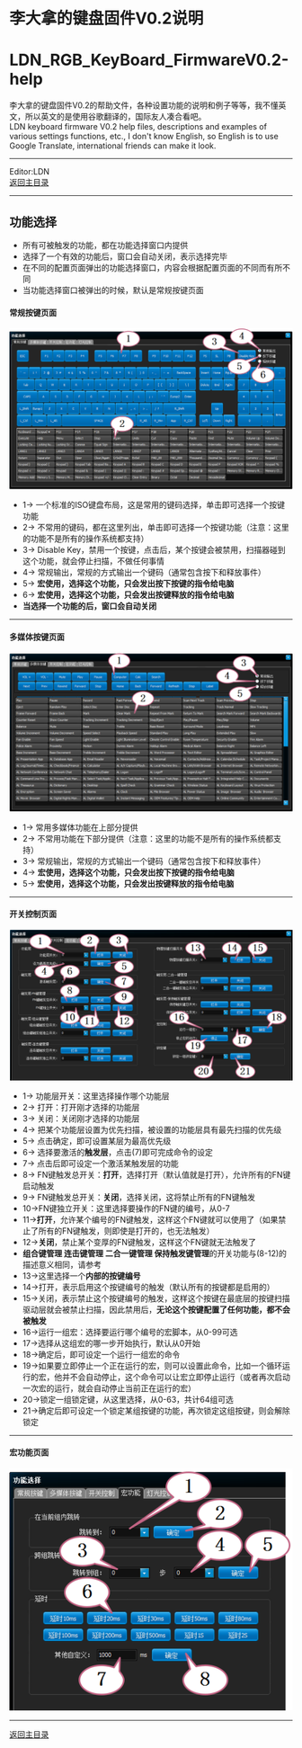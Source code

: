 ﻿李大拿的键盘固件V0.2说明
=====================
LDN_RGB_KeyBoard_FirmwareV0.2-help
=====================
李大拿的键盘固件V0.2的帮助文件，各种设置功能的说明和例子等等，我不懂英文，所以英文的是使用谷歌翻译的，国际友人凑合看吧。<br>
LDN keyboard firmware V0.2 help files, descriptions and examples of various settings functions, etc., I don't know English, so English is to use Google Translate, international friends can make it look.
****
Editor:LDN<br>
[返回主目录](https://github.com/lswhome/LDN_RGB_KeyBoard_FirmwareV0.2-help "点击返回")
****
## 功能选择
   * 所有可被触发的功能，都在功能选择窗口内提供
   * 选择了一个有效的功能后，窗口会自动关闭，表示选择完毕
   * 在不同的配置页面弹出的功能选择窗口，内容会根据配置页面的不同而有所不同
   * 当功能选择窗口被弹出的时候，默认是常规按键页面
#### 常规按键页面
![](FuncSelect_NormalKey.png)
   * 1-> 一个标准的ISO键盘布局，这是常用的键码选择，单击即可选择一个按键功能
   * 2-> 不常用的键码，都在这里列出，单击即可选择一个按键功能（注意：这里的功能不是所有的操作系统都支持）
   * 3-> Disable Key，禁用一个按键，点击后，某个按键会被禁用，扫描器碰到这个功能，就会停止扫描，不做任何事情
   * 4-> 常规输出，常规的方式输出一个键码（通常包含按下和释放事件）
   * 5-> **宏使用，选择这个功能，只会发出按下按键的指令给电脑**
   * 6-> **宏使用，选择这个功能，只会发出按键释放的指令给电脑**
   * **当选择一个功能的后，窗口会自动关闭**
----
#### 多媒体按键页面
![](FuncSelect_MediaKey.png)
   * 1-> 常用多媒体功能在上部分提供
   * 2-> 不常用功能在下部分提供（注意：这里的功能不是所有的操作系统都支持）
   * 3-> 常规输出，常规的方式输出一个键码（通常包含按下和释放事件）
   * 4-> **宏使用，选择这个功能，只会发出按下按键的指令给电脑**
   * 5-> **宏使用，选择这个功能，只会发出按键释放的指令给电脑**
----
#### 开关控制页面
![](FuncSelect_Switch.png)
   * 1-> 功能层开关：这里选择操作哪个功能层
   * 2-> 打开：打开刚才选择的功能层
   * 3-> 关闭：关闭刚才选择的功能层
   * 4-> 把某个功能层设置为优先扫描，被设置的功能层具有最先扫描的优先级
   * 5-> 点击确定，即可设置某层为最高优先级
   * 6-> 选择要激活的**触发层**，点击(7)即可完成命令的设定
   * 7-> 点击后即可设定一个激活某触发层的功能
   * 8-> FN键触发总开关：**打开**，选择打开（默认值就是打开），允许所有的FN键启动触发
   * 9-> FN键触发总开关：**关闭**，选择关闭，这将禁止所有的FN键触发
   * 10->FN键独立开关：这里选择要操作的FN键的编号，从0-7
   * 11->**打开**，允许某个编号的FN键触发，这样这个FN键就可以使用了（如果禁止了所有的FN键触发，则即使是打开的，也无法触发）
   * 12->**关闭**，禁止某个变厚的FN键触发，这样这个FN键就无法触发了
   * **组合键管理 连击键管理 二合一键管理 保持触发键管理**的开关功能与(8-12)的描述意义相同，请参考
   * 13->这里选择一个**内部的按键编号**
   * 14->打开，表示启用这个按键编号的触发（默认所有的按键都是启用的）
   * 15->关闭，表示禁止这个按键编号的触发，这样这个按键在最底层的按键扫描驱动层就会被禁止扫描，因此禁用后，**无论这个按键配置了任何功能，都不会被触发**
   * 16->运行一组宏：选择要运行哪个编号的宏脚本，从0-99可选
   * 17->选择从这组宏的哪一步开始执行，默认从0开始
   * 18->确定后，即可设定一个运行一组宏的命令
   * 19->如果要立即停止一个正在运行的宏，则可以设置此命令，比如一个循环运行的宏，他并不会自动停止，这个命令可以让宏立即停止运行（或者再次启动一次宏的运行，就会自动停止当前正在运行的宏）
   * 20->锁定一组锁定键，从这里选择，从0-63，共计64组可选
   * 21->确定后即可设定一个锁定某组按键的功能，再次锁定这组按键，则会解除锁定
----
#### 宏功能页面
![](FuncSelect_Macro.png)

   
   
   
****
[返回主目录](https://github.com/lswhome/LDN_RGB_KeyBoard_FirmwareV0.2-help "点击返回")









